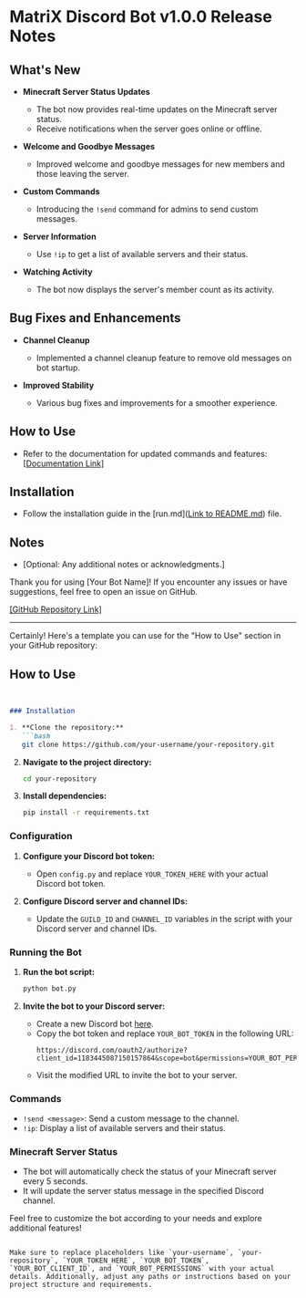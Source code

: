 # MatriX Discord Bot v1.0.0 Release Notes

## What's New

- **Minecraft Server Status Updates**
  - The bot now provides real-time updates on the Minecraft server status.
  - Receive notifications when the server goes online or offline.

- **Welcome and Goodbye Messages**
  - Improved welcome and goodbye messages for new members and those leaving the server.

- **Custom Commands**
  - Introducing the `!send` command for admins to send custom messages.

- **Server Information**
  - Use `!ip` to get a list of available servers and their status.

- **Watching Activity**
  - The bot now displays the server's member count as its activity.

## Bug Fixes and Enhancements

- **Channel Cleanup**
  - Implemented a channel cleanup feature to remove old messages on bot startup.

- **Improved Stability**
  - Various bug fixes and improvements for a smoother experience.

## How to Use

- Refer to the documentation for updated commands and features: <a href="https://github.com/Yasiya3264/My-Discord-Bot/blob/main/dependencies.md" target="_blank">[Documentation Link]</a>

## Installation

- Follow the installation guide in the [run.md](<a href="https://github.com/Yasiya3264/My-Discord-Bot/blob/main/installation.md" target="_blank">Link to README.md</a>) file.

## Notes

- [Optional: Any additional notes or acknowledgments.]

Thank you for using [Your Bot Name]! If you encounter any issues or have suggestions, feel free to open an issue on GitHub.

<a href="https://github.com/Yasiya3264/My-Discord-Bot" target="_blank">[GitHub Repository Link]</a>

<hr>

Certainly! Here's a template you can use for the "How to Use" section in your GitHub repository:

## How to Use
```markdown


### Installation

1. **Clone the repository:**
   ```bash
   git clone https://github.com/your-username/your-repository.git
   ```

2. **Navigate to the project directory:**
   ```bash
   cd your-repository
   ```

3. **Install dependencies:**
   ```bash
   pip install -r requirements.txt
   ```

### Configuration

1. **Configure your Discord bot token:**
   - Open `config.py` and replace `YOUR_TOKEN_HERE` with your actual Discord bot token.

2. **Configure Discord server and channel IDs:**
   - Update the `GUILD_ID` and `CHANNEL_ID` variables in the script with your Discord server and channel IDs.

### Running the Bot

1. **Run the bot script:**
   ```bash
   python bot.py
   ```

2. **Invite the bot to your Discord server:**
   - Create a new Discord bot [here](https://discord.com/developers/applications).
   - Copy the bot token and replace `YOUR_BOT_TOKEN` in the following URL:
     ```
     https://discord.com/oauth2/authorize?client_id=1183445087150157864&scope=bot&permissions=YOUR_BOT_PERMISSIONS
     ```
   - Visit the modified URL to invite the bot to your server.

### Commands

- `!send <message>`: Send a custom message to the channel.
- `!ip`: Display a list of available servers and their status.

### Minecraft Server Status

- The bot will automatically check the status of your Minecraft server every 5 seconds.
- It will update the server status message in the specified Discord channel.

Feel free to customize the bot according to your needs and explore additional features!

```

Make sure to replace placeholders like `your-username`, `your-repository`, `YOUR_TOKEN_HERE`, `YOUR_BOT_TOKEN`, `YOUR_BOT_CLIENT_ID`, and `YOUR_BOT_PERMISSIONS` with your actual details. Additionally, adjust any paths or instructions based on your project structure and requirements.
